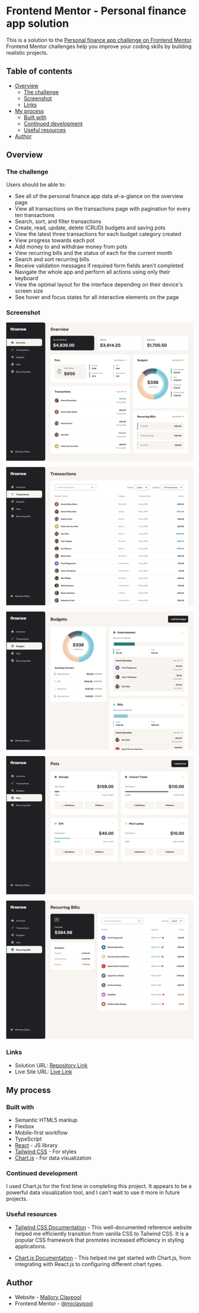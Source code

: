 # Frontend Mentor - Personal finance app solution

This is a solution to the [Personal finance app challenge on Frontend Mentor](https://www.frontendmentor.io/challenges/personal-finance-app-JfjtZgyMt1). Frontend Mentor challenges help you improve your coding skills by building realistic projects.

## Table of contents

- [Overview](#overview)
  - [The challenge](#the-challenge)
  - [Screenshot](#screenshot)
  - [Links](#links)
- [My process](#my-process)
  - [Built with](#built-with)
  - [Continued development](#continued-development)
  - [Useful resources](#useful-resources)
- [Author](#author)

## Overview

### The challenge

Users should be able to:

- See all of the personal finance app data at-a-glance on the overview page
- View all transactions on the transactions page with pagination for every ten transactions
- Search, sort, and filter transactions
- Create, read, update, delete (CRUD) budgets and saving pots
- View the latest three transactions for each budget category created
- View progress towards each pot
- Add money to and withdraw money from pots
- View recurring bills and the status of each for the current month
- Search and sort recurring bills
- Receive validation messages if required form fields aren't completed
- Navigate the whole app and perform all actions using only their keyboard
- View the optimal layout for the interface depending on their device's screen size
- See hover and focus states for all interactive elements on the page

### Screenshot

![](./design/case-study--finance-overview.png)

![](./design/case-study--finance-transactions.png)

![](./design/case-study--finance-budgets.png)

![](./design/case-study--finance-pots.png)

![](./design/case-study--finance-recurring.png)

### Links

- Solution URL: [Repository Link](https://github.com/mjclaypool/Personal-Finance-App)
- Live Site URL: [Live Link](https://mjclaypool.github.io/Personal-Finance-App/)

## My process

### Built with

- Semantic HTML5 markup
- Flexbox
- Mobile-first workflow
- TypeScript
- [React](https://reactjs.org/) - JS library
- [Tailwind CSS](https://tailwindcss.com/) - For styles
- [Chart.js](https://www.chartjs.org/) - For data visualization

### Continued development

I used Chart.js for the first time in completing this project. It appears to be a powerful data visualization tool, and I can't wait to use it more in future projects.

### Useful resources

- [Tailwind CSS Documentation](https://tailwindcss.com/docs/installation) - This well-documented reference website helped me efficiently transition from vanilla CSS to Tailwind CSS. It is a popular CSS framework that promotes increased efficiency in styling applications.

- [Chart.js Documentation](https://www.chartjs.org/docs/latest/) - This helped me get started with Chart.js, from integrating with React.js to configuring different chart types.

## Author

- Website - [Mallory Claypool](https://mjclaypool.github.io/Personal-Portfolio/)
- Frontend Mentor - [@mjclaypool](https://www.frontendmentor.io/profile/mjclaypool)